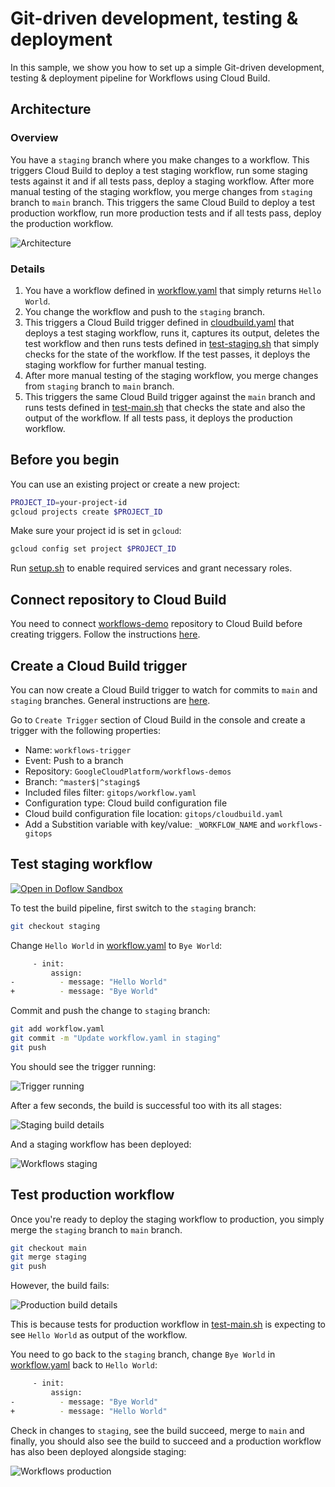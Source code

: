 # Git-driven development, testing & deployment

In this sample, we show you how to set up a simple Git-driven development,
testing & deployment pipeline for Workflows using Cloud Build.

## Architecture

### Overview

You have a `staging` branch where you make changes to a workflow. This triggers
Cloud Build to deploy a test staging workflow, run some staging tests against it and
if all tests pass, deploy a staging workflow. After more manual testing of the
staging workflow, you merge changes from `staging` branch to `main` branch. This
triggers the same Cloud Build to deploy a test production workflow, run more
production tests and if all tests pass, deploy the production workflow.

![Architecture](images/architecture.png)

### Details

1. You have a workflow defined in [workflow.yaml](workflow.yaml) that simply
   returns `Hello World`.
1. You change the workflow and push to the `staging` branch.
1. This triggers a Cloud Build trigger defined in
   [cloudbuild.yaml](cloudbuild.yaml) that deploys a test staging workflow, runs it,
   captures its output, deletes the test workflow and then runs tests defined in
   [test-staging.sh](test-staging.sh) that simply checks for the state of the
   workflow. If the test passes, it deploys the staging workflow for further
   manual testing.
1. After more manual testing of the staging workflow, you merge changes from
   `staging` branch to `main` branch.
1. This triggers the same Cloud Build trigger against the `main` branch and runs
   tests defined in [test-main.sh](test-master.sh) that checks the state and
   also the output of the workflow. If all tests pass, it deploys the production
   workflow.

## Before you begin

You can use an existing project or create a new project:

```sh
PROJECT_ID=your-project-id
gcloud projects create $PROJECT_ID
```

Make sure your project id is set in `gcloud`:

```sh
gcloud config set project $PROJECT_ID
```

Run [setup.sh](setup.sh) to enable required services and grant necessary roles.

## Connect repository to Cloud Build

You need to connect
[workflows-demo](https://github.com/GoogleCloudPlatform/workflows-demos)
repository to Cloud Build before creating triggers. Follow the instructions
[here](https://cloud.google.com/build/docs/automating-builds/github/connect-repo-github#connecting_a_github_repository).

## Create a Cloud Build trigger

You can now create a Cloud Build trigger to watch for commits to `main` and
`staging` branches. General instructions are
[here](https://cloud.google.com/build/docs/automating-builds/create-manage-triggers).

Go to `Create Trigger` section of Cloud Build in the console and create a
trigger with the following properties:

* Name: `workflows-trigger`
* Event: Push to a branch
* Repository: `GoogleCloudPlatform/workflows-demos`
* Branch: `^master$|^staging$`
* Included files filter: `gitops/workflow.yaml`
* Configuration type: Cloud build configuration file
* Cloud build configuration file location: `gitops/cloudbuild.yaml`
* Add a Substition variable with key/value: `_WORKFLOW_NAME` and `workflows-gitops`

## Test staging workflow

[![Open in Doflow Sandbox](https://img.shields.io/badge/Open_in-Doflow_Sandbox-9747FF)](https://sandbox.doflow.io/https://github.com/GoogleCloudPlatform/workflows-demos/blob/master/gitops/workflow.yaml)

To test the build pipeline, first switch to the `staging` branch:

```sh
git checkout staging
```

Change `Hello World` in [workflow.yaml](workflow.yaml) to `Bye World`:

```sh
     - init:
         assign:
-          - message: "Hello World"
+          - message: "Bye World"
```

Commit and push the change to `staging` branch:

```sh
git add workflow.yaml
git commit -m "Update workflow.yaml in staging"
git push
```

You should see the trigger running:

![Trigger running](images/image1.png)

After a few seconds, the build is successful too with its all stages:

![Staging build details](images/image2.png)

And a staging workflow has been deployed:

![Workflows staging](images/image3.png)

## Test production workflow

Once you're ready to deploy the staging workflow to production, you simply merge
the `staging` branch to `main` branch.

```sh
git checkout main
git merge staging
git push
```

However, the build fails:

![Production build details](images/image4.png)

This is because tests for production workflow in
[test-main.sh](test-master.sh) is expecting to see `Hello World` as output of
the workflow.

You need to go back to the `staging` branch, change `Bye World` in
[workflow.yaml](workflow.yaml) back to `Hello World`:

```sh
     - init:
         assign:
-          - message: "Bye World"
+          - message: "Hello World"
```

Check in changes to `staging`, see the build succeed, merge to `main` and
finally, you should also see the build to succeed and a production workflow has
also been deployed alongside staging:

![Workflows production](images/image5.png)
